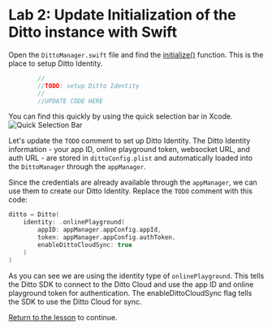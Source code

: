 # Lab 2: Update Initialization of the Ditto instance with Swift

Open the `DittoManager.swift` file and find the [initialize()](https://github.com/ditto-examples/ditto-university/blob/main/course-101/swift/Tasks/Data/DittoManager.swift#L39) function.  This is the place to setup Ditto Identity.

```swift
        //
        //TODO: setup Ditto Identity
        //
        //UPDATE CODE HERE
```
You can find this quickly by using the quick selection bar in Xcode.
![Quick Selection Bar](../assets/select-identity.gif)

Let's update the `TODO` comment to set up Ditto Identity. The Ditto Identity information - your app ID, online playground token, websocket URL, and auth URL - are stored in `dittoConfig.plist` and automatically loaded into the `DittoManager` through the `appManager`.

Since the credentials are already available through the `appManager`, we can use them to create our Ditto Identity. Replace the `TODO` comment with this code:

```swift
ditto = Ditto(
	identity: .onlinePlayground(
		appID: appManager.appConfig.appId,
		token: appManager.appConfig.authToken,
		enableDittoCloudSync: true
	)
)
```

As you can see we are using the identity type of `onlinePlayground`.  This tells the Ditto SDK to connect to the Ditto Cloud and use the app ID and online playground token for authentication.  The enableDittoCloudSync flag tells the SDK to use the Ditto Cloud for sync. 

[Return to the lesson](../1.2/README.md) to continue.